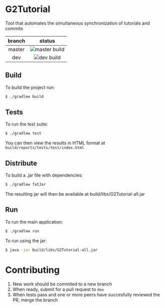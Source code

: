 # G2Tutorial
Tool that automates the simultaneous synchronization of tutorials and commits


|branch         | status                                                                      |
|:-------------:|:---------------------------------------------------------------------------:|
|master         |![master build](https://travis-ci.org/ECSE456-G29/G2Tutorial.svg?branch=master)|
|dev            |![dev build](https://travis-ci.org/ECSE456-G29/G2Tutorial.svg?branch=dev)      |

## Build
To build the project run:
```sh
$ ./gradlew build
```

## Tests
To run the test suite:
```sh
$ ./gradlew test
```
You can then view the results in HTML format at `build/reports/tests/test/index.html`

## Distribute
To build a .jar file with dependencies:
```sh
$ ./gradlew fatJar
```

The resulting jar will then be available at build/libs/G2Tutorial-all.jar

## Run
To run the main application:
```sh
$ ./gradlew run
```

To run using the jar:
```sh
$ java -jar build/libs/G2Tutorial-all.jar
```

# Contributing
1. New work should be commited to a new branch
2. When ready, submit for a pull request to `dev`
3. When tests pass and one or more peers have succesfully reviewed the PR, merge the branch 
